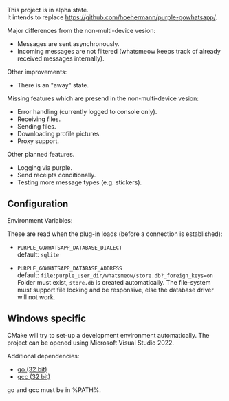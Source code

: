 This project is in alpha state.  
It intends to replace https://github.com/hoehermann/purple-gowhatsapp/.

Major differences from the non-multi-device vesion:

* Messages are sent asynchronously.
* Incoming messages are not filtered (whatsmeow keeps track of already received messages internally).

Other improvements:

* There is an "away" state.

Missing features which are presend in the non-multi-device vesion:

* Error handling (currently logged to console only).
* Receiving files.
* Sending files.
* Downloading profile pictures.
* Proxy support.

Other planned features.

* Logging via purple.
* Send receipts conditionally.
* Testing more message types (e.g. stickers).

## Configuration

Environment Variables:

These are read when the plug-in loads (before a connection is established):

* `PURPLE_GOWHATSAPP_DATABASE_DIALECT`  
  default: `sqlite`  

* `PURPLE_GOWHATSAPP_DATABASE_ADDRESS`  
  default: `file:purple_user_dir/whatsmeow/store.db?_foreign_keys=on`  
  Folder must exist, `store.db` is created automatically.
  The file-system must support file locking and be responsive, else the database driver will not work.

## Windows specific

CMake will try to set-up a development environment automatically. 
The project can be opened using Microsoft Visual Studio 2022.

Additional dependencies:

* [go (32 bit)](https://go.dev/dl/go1.17.5.windows-386.msi)
* [gcc (32 bit)](https://osdn.net/projects/mingw/)

go and gcc must be in %PATH%.
